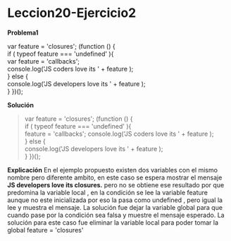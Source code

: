 # Leccion20-Ejercicio2
**Problema1**

var feature = 'closures'; 
(function () {     
	if ( typeof feature === 'undefined' ){         
		var feature = 'callbacks';         
		console.log('JS coders love its ' + feature );     
	} else {         
		console.log('JS developers love its ' + feature );     
	} 
})();

**Solución**

> var feature = 'closures'; 
(function () {     
	if ( typeof feature === 'undefined' ){       
		feature = 'callbacks';
		console.log('JS coders love its ' + feature );     
	} else {         
		console.log('JS developers love its ' + feature );     
	} 
})();

**Explicación**
En el ejemplo propuesto existen dos variables con el mismo nombre pero diferente ambito, en este caso se espera mostrar el mensaje 
**JS developers love its closures.** pero no se obtiene ese resultado por que predomina la variable local , en la condición se lee la variable feature aunque no este inicializada por eso la pasa como undefined , pero igual la lee y muestra el mensaje.
La solución fue dejar la variable global para que cuando pase por la condición sea falsa y muestre el mensaje esperado.
La solución para este caso fue eliminar la variable local para poder tomar la global feature = 'closures'

